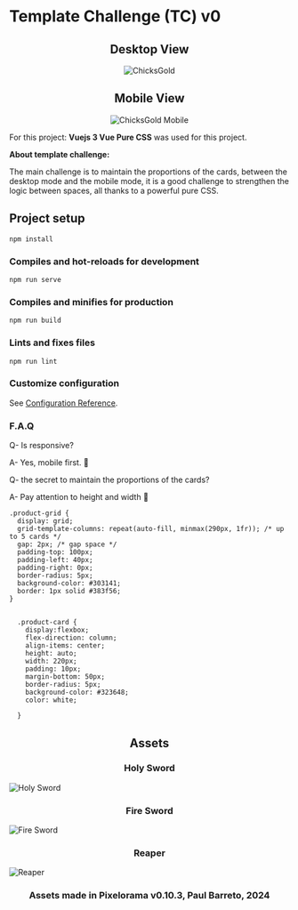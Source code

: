 # Template Challenge (TC) v0
<h2 align="center">Desktop View</h2>
<p align="center">
  <img src="https://github.com/DrSlamp/CGCtemplate/assets/24397487/655b6a96-1b90-4e44-91ed-cf2b32c010d4" alt="ChicksGold"/>
</p>

<h2 align="center">Mobile View</h2>
<p align="center">
  <img src="https://github.com/DrSlamp/CGCtemplate/assets/24397487/33b9dd6e-e8cc-49bf-8bbd-6ff13f2d1015" alt="ChicksGold Mobile"/>
</p>


For this project:
<b>Vuejs 3 Vue  Pure CSS</b> was used for this project. 

<b>About template challenge: </b>

The main challenge is to maintain the proportions of the cards, between the desktop mode and the mobile mode, it is a good challenge to strengthen the logic between spaces, all thanks to a powerful pure CSS.


## Project setup
```
npm install
```

### Compiles and hot-reloads for development
```
npm run serve
```

### Compiles and minifies for production
```
npm run build
```

### Lints and fixes files
```
npm run lint
```

### Customize configuration
See [Configuration Reference](https://cli.vuejs.org/config/). 

### F.A.Q 
<p>Q- Is responsive? </p>

<p>A- Yes, mobile first. 🫡</p> 

<p>Q- the secret to maintain the proportions of the cards? </p>

<p>A- Pay attention to height and width 🫡</p> 

```
.product-grid {
  display: grid;
  grid-template-columns: repeat(auto-fill, minmax(290px, 1fr)); /* up to 5 cards */
  gap: 2px; /* gap space */
  padding-top: 100px;
  padding-left: 40px;
  padding-right: 0px;
  border-radius: 5px;
  background-color: #303141;
  border: 1px solid #383f56;
}


  .product-card {
    display:flexbox;
    flex-direction: column;
    align-items: center;
    height: auto;
    width: 220px;
    padding: 10px;
    margin-bottom: 50px;
    border-radius: 5px;
    background-color: #323648;
    color: white;
    
  }
```

<h2 align="center">Assets</h2>
<p align="center">



  <h3 align="center">Holy Sword</h3>
  <img src="https://github.com/DrSlamp/CGCtemplate/assets/24397487/f0801c3d-b92f-41e5-9cfa-4383c3b007e3" alt="Holy Sword"/>
  <h3 align="center">Fire Sword</h3>
  <img src="https://github.com/DrSlamp/CGCtemplate/assets/24397487/aa95e57d-e222-4b75-b2ad-5bbe964dde3e" alt="Fire Sword"/>
  <h3 align="center">Reaper</h3>
  <img src="https://github.com/DrSlamp/CGCtemplate/assets/24397487/7f2c390f-b38b-4bf4-9dbb-70ed496df20b" alt="Reaper"/>


  <h3 align="center">Assets made in Pixelorama v0.10.3, Paul Barreto, 2024</h3>
</p>

